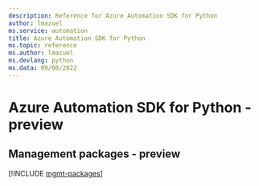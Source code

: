 ```yaml
---
description: Reference for Azure Automation SDK for Python
author: lmazuel
ms.service: automation
title: Azure Automation SDK for Python
ms.topic: reference
ms.author: lmazuel
ms.devlang: python
ms.data: 09/08/2022
---
```

# Azure Automation SDK for Python - preview

## Management packages - preview
[!INCLUDE [mgmt-packages](automation-mgmt-index.md)]